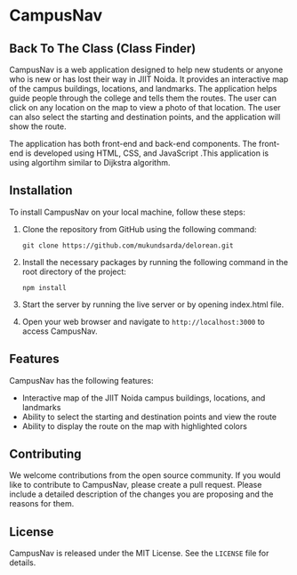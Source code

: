 # CampusNav
## Back To The Class (Class Finder)

CampusNav is a web application designed to help new students or anyone who is new or has lost their way in JIIT Noida. It provides an interactive map of the campus buildings, locations, and landmarks. The application helps guide people through the college and tells them the routes. The user can click on any location on the map to view a photo of that location. The user can also select the starting and destination points, and the application will show the route.

The application has both front-end and back-end components. The front-end is developed using HTML, CSS, and JavaScript .This application is using algortihm similar to Dijkstra algorithm.
## Installation

To install CampusNav on your local machine, follow these steps:

1. Clone the repository from GitHub using the following command:
   
   ```
   git clone https://github.com/mukundsarda/delorean.git
   ```

2. Install the necessary packages by running the following command in the root directory of the project:
   
   ```
   npm install
   ```
   
3. Start the server by running the live server or by opening index.html file.
   
4. Open your web browser and navigate to `http://localhost:3000` to access CampusNav.

## Features

CampusNav has the following features:

- Interactive map of the JIIT Noida campus buildings, locations, and landmarks
- Ability to select the starting and destination points and view the route
- Ability to display the route on the map with highlighted colors

## Contributing

We welcome contributions from the open source community. If you would like to contribute to CampusNav, please create a pull request. Please include a detailed description of the changes you are proposing and the reasons for them.

## License

CampusNav is released under the MIT License. See the `LICENSE` file for details.
